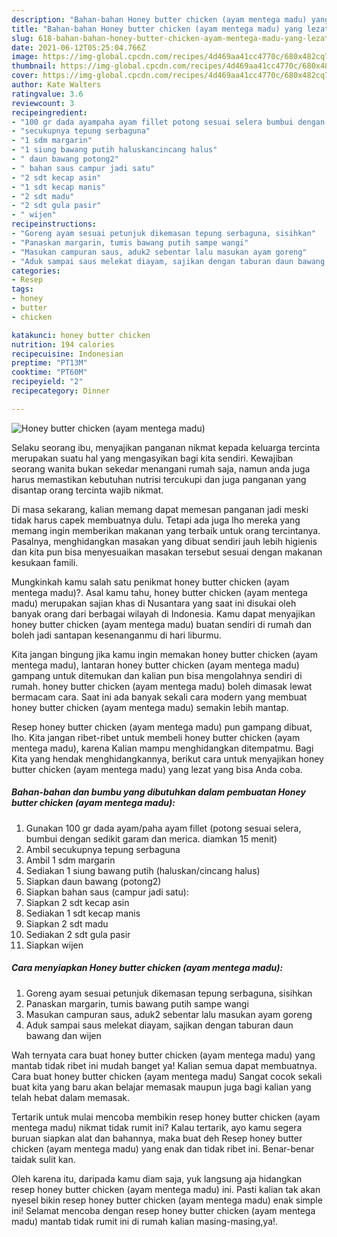 ```yaml
---
description: "Bahan-bahan Honey butter chicken (ayam mentega madu) yang lezat Untuk Jualan"
title: "Bahan-bahan Honey butter chicken (ayam mentega madu) yang lezat Untuk Jualan"
slug: 618-bahan-bahan-honey-butter-chicken-ayam-mentega-madu-yang-lezat-untuk-jualan
date: 2021-06-12T05:25:04.766Z
image: https://img-global.cpcdn.com/recipes/4d469aa41cc4770c/680x482cq70/honey-butter-chicken-ayam-mentega-madu-foto-resep-utama.jpg
thumbnail: https://img-global.cpcdn.com/recipes/4d469aa41cc4770c/680x482cq70/honey-butter-chicken-ayam-mentega-madu-foto-resep-utama.jpg
cover: https://img-global.cpcdn.com/recipes/4d469aa41cc4770c/680x482cq70/honey-butter-chicken-ayam-mentega-madu-foto-resep-utama.jpg
author: Kate Walters
ratingvalue: 3.6
reviewcount: 3
recipeingredient:
- "100 gr dada ayampaha ayam fillet potong sesuai selera bumbui dengan sedikit garam dan merica diamkan 15 menit"
- "secukupnya tepung serbaguna"
- "1 sdm margarin"
- "1 siung bawang putih haluskancincang halus"
- " daun bawang potong2"
- " bahan saus campur jadi satu"
- "2 sdt kecap asin"
- "1 sdt kecap manis"
- "2 sdt madu"
- "2 sdt gula pasir"
- " wijen"
recipeinstructions:
- "Goreng ayam sesuai petunjuk dikemasan tepung serbaguna, sisihkan"
- "Panaskan margarin, tumis bawang putih sampe wangi"
- "Masukan campuran saus, aduk2 sebentar lalu masukan ayam goreng"
- "Aduk sampai saus melekat diayam, sajikan dengan taburan daun bawang dan wijen"
categories:
- Resep
tags:
- honey
- butter
- chicken

katakunci: honey butter chicken 
nutrition: 194 calories
recipecuisine: Indonesian
preptime: "PT13M"
cooktime: "PT60M"
recipeyield: "2"
recipecategory: Dinner

---
```



![Honey butter chicken (ayam mentega madu)](https://img-global.cpcdn.com/recipes/4d469aa41cc4770c/680x482cq70/honey-butter-chicken-ayam-mentega-madu-foto-resep-utama.jpg)

Selaku seorang ibu, menyajikan panganan nikmat kepada keluarga tercinta merupakan suatu hal yang mengasyikan bagi kita sendiri. Kewajiban seorang  wanita bukan sekedar menangani rumah saja, namun anda juga harus memastikan kebutuhan nutrisi tercukupi dan juga panganan yang disantap orang tercinta wajib nikmat.

Di masa  sekarang, kalian memang dapat memesan panganan jadi meski tidak harus capek membuatnya dulu. Tetapi ada juga lho mereka yang memang ingin memberikan makanan yang terbaik untuk orang tercintanya. Pasalnya, menghidangkan masakan yang dibuat sendiri jauh lebih higienis dan kita pun bisa menyesuaikan masakan tersebut sesuai dengan makanan kesukaan famili. 



Mungkinkah kamu salah satu penikmat honey butter chicken (ayam mentega madu)?. Asal kamu tahu, honey butter chicken (ayam mentega madu) merupakan sajian khas di Nusantara yang saat ini disukai oleh banyak orang dari berbagai wilayah di Indonesia. Kamu dapat menyajikan honey butter chicken (ayam mentega madu) buatan sendiri di rumah dan boleh jadi santapan kesenanganmu di hari liburmu.

Kita jangan bingung jika kamu ingin memakan honey butter chicken (ayam mentega madu), lantaran honey butter chicken (ayam mentega madu) gampang untuk ditemukan dan kalian pun bisa mengolahnya sendiri di rumah. honey butter chicken (ayam mentega madu) boleh dimasak lewat bermacam cara. Saat ini ada banyak sekali cara modern yang membuat honey butter chicken (ayam mentega madu) semakin lebih mantap.

Resep honey butter chicken (ayam mentega madu) pun gampang dibuat, lho. Kita jangan ribet-ribet untuk membeli honey butter chicken (ayam mentega madu), karena Kalian mampu menghidangkan ditempatmu. Bagi Kita yang hendak menghidangkannya, berikut cara untuk menyajikan honey butter chicken (ayam mentega madu) yang lezat yang bisa Anda coba.

<!--inarticleads1-->

##### Bahan-bahan dan bumbu yang dibutuhkan dalam pembuatan Honey butter chicken (ayam mentega madu):

1. Gunakan 100 gr dada ayam/paha ayam fillet (potong sesuai selera, bumbui dengan sedikit garam dan merica. diamkan 15 menit)
1. Ambil secukupnya tepung serbaguna
1. Ambil 1 sdm margarin
1. Sediakan 1 siung bawang putih (haluskan/cincang halus)
1. Siapkan  daun bawang (potong2)
1. Siapkan  bahan saus (campur jadi satu):
1. Siapkan 2 sdt kecap asin
1. Sediakan 1 sdt kecap manis
1. Siapkan 2 sdt madu
1. Sediakan 2 sdt gula pasir
1. Siapkan  wijen




<!--inarticleads2-->

##### Cara menyiapkan Honey butter chicken (ayam mentega madu):

1. Goreng ayam sesuai petunjuk dikemasan tepung serbaguna, sisihkan
1. Panaskan margarin, tumis bawang putih sampe wangi
1. Masukan campuran saus, aduk2 sebentar lalu masukan ayam goreng
1. Aduk sampai saus melekat diayam, sajikan dengan taburan daun bawang dan wijen




Wah ternyata cara buat honey butter chicken (ayam mentega madu) yang mantab tidak ribet ini mudah banget ya! Kalian semua dapat membuatnya. Cara buat honey butter chicken (ayam mentega madu) Sangat cocok sekali buat kita yang baru akan belajar memasak maupun juga bagi kalian yang telah hebat dalam memasak.

Tertarik untuk mulai mencoba membikin resep honey butter chicken (ayam mentega madu) nikmat tidak rumit ini? Kalau tertarik, ayo kamu segera buruan siapkan alat dan bahannya, maka buat deh Resep honey butter chicken (ayam mentega madu) yang enak dan tidak ribet ini. Benar-benar taidak sulit kan. 

Oleh karena itu, daripada kamu diam saja, yuk langsung aja hidangkan resep honey butter chicken (ayam mentega madu) ini. Pasti kalian tak akan nyesel bikin resep honey butter chicken (ayam mentega madu) enak simple ini! Selamat mencoba dengan resep honey butter chicken (ayam mentega madu) mantab tidak rumit ini di rumah kalian masing-masing,ya!.

